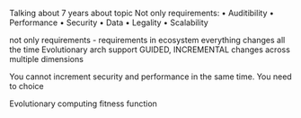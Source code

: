 Talking about 7 years about topic
Not only requirements:
• Auditibility
• Performance
• Security
• Data
• Legality
• Scalability

not only requirements - requirements in ecosystem
everything changes all the time
Evolutionary arch support GUIDED, INCREMENTAL changes across multiple dimensions

You cannot increment security and performance in the same time. You need to choice

Evolutionary computing fitness function

